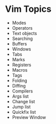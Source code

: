 # Vim Topics

- Modes
- Operators
- Text objects
- Searching
- Buffers
- Windows
- Tabs
- Marks
- Registers
- Macros
- Tags
- Folding
- Diffing
- Compilers
- Args list
- Change list
- Jump list
- Quickfix list
- Preview Window
